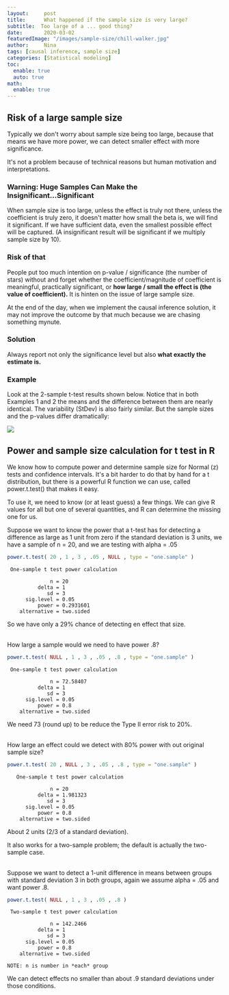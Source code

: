 ```yaml
---
layout:     post
title:      What happened if the sample size is very large?
subtitle:  Too large of a ... good thing?
date:       2020-03-02
featuredImage: "/images/sample-size/chill-walker.jpg"
author:     Nina
tags: [causal inference, sample size]
categories: [Statistical modeling]
toc:
  enable: true
  auto: true
math:
  enable: true
---
```


## Risk of a large sample size

Typically we don't worry about sample size being too large, because that means we have more power, we can detect smaller effect with more significance.

It's not a problem because of technical reasons but human motivation and interpretations.



### Warning: Huge Samples Can Make the Insignificant...Significant

When sample size is too large, unless the effect is truly not there, unless the coefficient is truly zero, it doesn't matter how small the beta is, we will find it significant. If we have sufficient data, even the smallest possible effect will be captured. (A insignificant result will be significant if we multiply sample size by 10).

### Risk of that

People put too much intention on p-value / significance (the number of stars) without and forget whether the coefficient/magnitude of coefficient is meaningful, practically significant, or **how large / small the effect is (the value of coefficient).**  It is hinten on the issue of large sample size.

At the end of the day, when  we implement the causal inference solution, it may not improve the outcome by that much because we are chasing something mynute.

### Solution

Always report not only the significance level but also **what exactly the estimate is.**



### Example

Look at the 2-sample t-test results shown below. Notice that in both Examples 1 and 2 the means and the difference between them are nearly identical. The variability (StDev) is also fairly similar. But the sample sizes and the p-values differ dramatically:

![](https://blog.minitab.com/hubfs/Imported_Blog_Media/ttest.jpg)





## Power and sample size calculation for t test in R

We know how to compute power and determine sample size for Normal (z) tests and confidence intervals.  It's a bit harder to do that by hand for a t distribution, but there is a powerful R function we can use, called power.t.test() that makes it easy.

To use it, we need to know (or at least guess) a few things.  We can give R values for all but one of several quantities, and R can determine the missing one for us.  

Suppose we want to know the power that a t-test has for detecting a difference as large as 1 unit from zero if the standard deviation is 3 units, we have a sample of n = 20, and we are testing with alpha = .05

```R
power.t.test( 20 , 1 , 3 , .05 , NULL , type = "one.sample" )
```

```
 One-sample t test power calculation

              n = 20
          delta = 1
             sd = 3
      sig.level = 0.05
          power = 0.2931601
    alternative = two.sided
```



So we have only a 29% chance of detecting en effect that size.



<br>How large a sample would we need to have power .8?

```R
power.t.test( NULL , 1 , 3 , .05 , .8 , type = "one.sample" )
```

```
 One-sample t test power calculation

              n = 72.58407
          delta = 1
             sd = 3
      sig.level = 0.05
          power = 0.8
    alternative = two.sided
```

We need 73 (round up) to be reduce the Type II error risk to 20%.

<br>How large an effect could we detect with 80% power with out original sample size?

```R
power.t.test( 20 , NULL , 3 , .05 , .8 , type = "one.sample" )
```

```
   One-sample t test power calculation

              n = 20
          delta = 1.981323
             sd = 3
      sig.level = 0.05
          power = 0.8
    alternative = two.sided
```

About 2 units (2/3 of a standard deviation).

It also works for a two-sample problem; the default is actually the two-sample case.

<br>Suppose we want to detect a 1-unit difference in means between groups with standard deviation 3 in both groups, again we assume alpha = .05 and want power .8.

```R
power.t.test( NULL , 1 , 3 , .05 , .8 )
```

```
 Two-sample t test power calculation

              n = 142.2466
          delta = 1
             sd = 3
      sig.level = 0.05
          power = 0.8
    alternative = two.sided

NOTE: n is number in *each* group
```

We can detect effects no smaller than about .9 standard deviations under those conditions.
